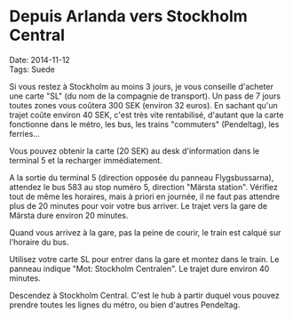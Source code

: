 # Depuis Arlanda vers Stockholm Central

Date: 2014-11-12   
Tags: Suede

Si vous restez à Stockholm au moins 3 jours, je vous conseille d'acheter une carte "SL" (du nom de la compagnie de transport). Un pass de 7 jours toutes zones vous coûtera 300 SEK (environ 32 euros). En sachant qu'un trajet coûte environ 40 SEK, c'est très vite rentabilisé, d'autant que la carte fonctionne dans le métro, les bus, les trains "commuters" (Pendeltag), les ferries...

Vous pouvez obtenir la carte (20 SEK) au desk d'information dans le terminal 5 et la recharger immédiatement.

A la sortie du terminal 5 (direction opposée du panneau Flygsbussarna), attendez le bus 583 au stop numéro 5, direction "Märsta station". Vérifiez tout de même les horaires, mais à priori en journée, il ne faut pas attendre plus de 20 minutes pour voir votre bus arriver. Le trajet vers la gare de Märsta dure environ 20 minutes.

Quand vous arrivez à la gare, pas la peine de courir, le train est calqué sur l'horaire du bus.

Utilisez votre carte SL pour entrer dans la gare et montez dans le train. Le panneau indique "Mot: Stockholm Centralen". Le trajet dure environ 40 minutes.

Descendez à Stockholm Central. C'est le hub à partir duquel vous pouvez prendre toutes les lignes du métro, ou bien d'autres Pendeltag.
